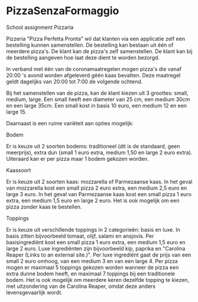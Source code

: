 # PizzaSenzaFormaggio
School assignment Pizzaria

Pizzeria "Pizza Perfetta Pronta" wil dat klanten via een applicatie zelf een bestelling kunnen samenstellen. De bestelling kan bestaan uit één of meerdere pizza's. De klant kan de pizza's zelf samenstellen. De klant kan bij de bestelling aangeven hoe laat deze dient te worden bezorgd.

In verband met één van de coronamaatregelen mogen pizza's die vanaf 20:00 's avond worden afgeleverd géén kaas bevatten. Deze maatregel geldt dagelijks van 20:00 tot 7:00 de volgende ochtend.

Bij het samenstellen van de pizza, kan de klant kiezen uit 3 groottes: small, medium, large. Een small heeft een diameter van 25 cm, een medium 30cm en een large 35cm. Een small kost in basis 10 euro, een medium 12 en een large 15.

Daarnaast is een ruime variëteit aan opties mogelijk:

Bodem

Er is keuze uit 2 soorten bodems: traditioneel (dit is de standaard, geen meerprijs), extra dun (small 1 euro extra, medium 1,50 en large 2 euro extra). Uiteraard kan er per pizza maar 1 bodem gekozen worden.

Kaassoort

Er is keuze uit 2 soorten kaas: mozzarella of Parmezaanse kaas. In het geval van mozzarella kost een small pizza 2 euro extra, een medium 2,5 euro en large 3 euro. In het geval van Parmezaanse kaas kost een small pizza 1 euro extra, een medium 1,5 euro en large 2 euro. Het is ook mogelijk om een pizza zonder kaas te bestellen.

Toppings

Er is keuze uit verschillende toppings in 2 categorieën: basis en luxe. In basis zitten bijvoorbeeld tomaat, olijf, salami en ansjovis. Per basisingrediënt kost een small pizza 1 euro extra, een medium 1,5 euro en large 2 euro. Luxe ingrediënten zijn bijvoorbeeld kip, paprika en "Carolina Reaper (Links to an external site.)". Per luxe ingrediënt gaat de prijs van een small 2 euro omhoog, van een medium 3 en van een large 4. Per pizza mogen er maximaal 5 toppings gekozen worden wanneer de pizza een extra dunne bodem heeft, en maximaal 7 toppings bij een traditionele bodem. Het is ook mogelijk om meerdere keren dezelfde topping te kiezen, met uitzondering van de Carolina Reaper, omdat deze anders levensgevaarlijk wordt.
